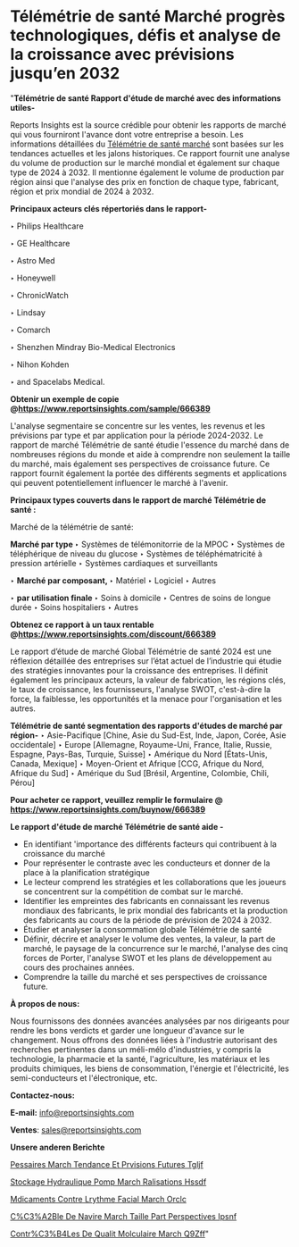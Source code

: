 # Télémétrie de santé Marché progrès technologiques, défis et analyse de la croissance avec prévisions jusqu’en 2032

"<strong>Télémétrie de santé Rapport d'étude de marché avec des informations utiles-</strong>

Reports Insights est la source crédible pour obtenir les rapports de marché qui vous fourniront l'avance dont votre entreprise a besoin. Les informations détaillées du <a href=https://www.reportsinsights.com/sample/666389>Télémétrie de santé marché</a> sont basées sur les tendances actuelles et les jalons historiques. Ce rapport fournit une analyse du volume de production sur le marché mondial et également sur chaque type de 2024 à 2032. Il mentionne également le volume de production par région ainsi que l'analyse des prix en fonction de chaque type, fabricant, région et prix mondial de 2024 à 2032.

<b>Principaux acteurs clés répertoriés dans le rapport-</b>

‣ Philips Healthcare

‣ GE Healthcare

‣ Astro Med

‣ Honeywell

‣ ChronicWatch

‣ Lindsay

‣ Comarch

‣ Shenzhen Mindray Bio-Medical Electronics

‣ Nihon Kohden

‣ and Spacelabs Medical.

<strong><b>Obtenir un exemple de copie @</b></strong><a href=https://www.reportsinsights.com/sample/666389><strong><b>https://www.reportsinsights.com/sample/666389</b></strong></a>

L'analyse segmentaire se concentre sur les ventes, les revenus et les prévisions par type et par application pour la période 2024-2032. Le rapport de marché Télémétrie de santé étudie l'essence du marché dans de nombreuses régions du monde et aide à comprendre non seulement la taille du marché, mais également ses perspectives de croissance future. Ce rapport fournit également la portée des différents segments et applications qui peuvent potentiellement influencer le marché à l'avenir.

<strong>Principaux types couverts dans le rapport de marché Télémétrie de santé :</strong>

Marché de la télémétrie de santé:

<strong>Marché par type </strong>
‣ Systèmes de télémonitorrie de la MPOC
‣ Systèmes de téléphérique de niveau du glucose
‣ Systèmes de téléphématricité à pression artérielle
‣ Systèmes cardiaques et surveillants

‣  <strong> Marché par composant, </strong>
‣ Matériel
‣ Logiciel
‣ Autres

‣  <strong> par utilisation finale </strong>
‣ Soins à domicile
‣ Centres de soins de longue durée
‣ Soins hospitaliers
‣ Autres

<strong><b>Obtenez ce rapport à un taux rentable @</b></strong><a href=https://www.reportsinsights.com/discount/666389><strong><b>https://www.reportsinsights.com/discount/666389</b></strong></a>

Le rapport d’étude de marché Global Télémétrie de santé 2024 est une réflexion détaillée des entreprises sur l’état actuel de l’industrie qui étudie des stratégies innovantes pour la croissance des entreprises. Il définit également les principaux acteurs, la valeur de fabrication, les régions clés, le taux de croissance, les fournisseurs, l'analyse SWOT, c'est-à-dire la force, la faiblesse, les opportunités et la menace pour l'organisation et les autres.

<strong>Télémétrie de santé segmentation des rapports d'études de marché par région-</strong>
‣ Asie-Pacifique [Chine, Asie du Sud-Est, Inde, Japon, Corée, Asie occidentale]
‣ Europe [Allemagne, Royaume-Uni, France, Italie, Russie, Espagne, Pays-Bas, Turquie, Suisse]
‣ Amérique du Nord [États-Unis, Canada, Mexique]
‣ Moyen-Orient et Afrique [CCG, Afrique du Nord, Afrique du Sud]
‣ Amérique du Sud [Brésil, Argentine, Colombie, Chili, Pérou]

<strong>Pour acheter ce rapport, veuillez remplir le formulaire @   <a href=https://www.reportsinsights.com/buynow/666389>https://www.reportsinsights.com/buynow/666389</a></strong>

<strong>Le rapport d'étude de marché Télémétrie de santé aide -</strong>
<ul>
  <li>En identifiant 'importance des différents facteurs qui contribuent à la croissance du marché</li>
  <li>Pour représenter le contraste avec les conducteurs et donner de la place à la planification stratégique</li>
  <li>Le lecteur comprend les stratégies et les collaborations que les joueurs se concentrent sur la compétition de combat sur le marché.</li>
  <li>Identifier les empreintes des fabricants en connaissant les revenus mondiaux des fabricants, le prix mondial des fabricants et la production des fabricants au cours de la période de prévision de 2024 à 2032.</li>
  <li>Étudier et analyser la consommation globale Télémétrie de santé</li>
  <li>Définir, décrire et analyser le volume des ventes, la valeur, la part de marché, le paysage de la concurrence sur le marché, l'analyse des cinq forces de Porter, l'analyse SWOT et les plans de développement au cours des prochaines années.</li>
  <li>Comprendre la taille du marché et ses perspectives de croissance future.</li>
</ul>
<strong>À propos de nous:</strong>

Nous fournissons des données avancées analysées par nos dirigeants pour rendre les bons verdicts et garder une longueur d'avance sur le changement. Nous offrons des données liées à l'industrie autorisant des recherches pertinentes dans un méli-mélo d'industries, y compris la technologie, la pharmacie et la santé, l'agriculture, les matériaux et les produits chimiques, les biens de consommation, l'énergie et l'électricité, les semi-conducteurs et l'électronique, etc.

<strong>Contactez-nous:</strong>

<strong>E-mail:</strong> <a href=mailto:info@reportsinsights.com>info@reportsinsights.com</a>

<strong>Ventes</strong>: <a href=mailto:sales@reportsinsights.com>sales@reportsinsights.com</a>

<strong>Unsere anderen Berichte</strong>

<a href=https://www.linkedin.com/pulse/pessaires-march%C3%A9-tendance-et-pr%C3%A9visions-futures-tgljf/>Pessaires March Tendance Et Prvisions Futures Tgljf</a>

<a href=https://www.linkedin.com/pulse/stockage-hydraulique-pomp%C3%A9-march%C3%A9-r%C3%A9alisations-hssdf/>Stockage Hydraulique Pomp March Ralisations Hssdf</a>

<a href=https://www.linkedin.com/pulse/m%C3%A9dicaments-contre-l%C3%A9ryth%C3%A8me-facial-march%C3%A9-orclc/>Mdicaments Contre Lrythme Facial March Orclc</a>

<a href=https://www.linkedin.com/pulse/c%C3%A2ble-de-navire-march%C3%A9-taille-part-perspectives-ipsnf/>C%C3%A2Ble De Navire March Taille Part Perspectives Ipsnf</a>

<a href=https://www.linkedin.com/pulse/contr%C3%B4les-de-qualit%C3%A9-mol%C3%A9culaire-march%C3%A9-q9zff/>Contr%C3%B4Les De Qualit Molculaire March Q9Zff</a>"
